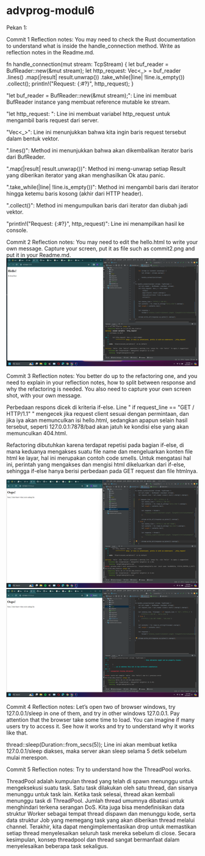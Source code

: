 # advprog-modul6

Pekan 1:

Commit 1 Reflection notes: You may need to check the Rust documentation to understand what is inside the handle_connection method. Write as reflection notes in the Readme.md.

fn handle_connection(mut stream: TcpStream) {
    let buf_reader = BufReader::new(&mut stream);
    let http_request: Vec<_> = buf_reader
        .lines()
        .map(|result| result.unwrap())
        .take_while(|line| !line.is_empty())
        .collect();
    println!("Request: {:#?}", http_request);
}

"let buf_reader = BufReader::new(&mut stream);": Line ini membuat BufReader instance yang membuat reference mutable ke stream.

"let http_request: ": Line ini membuat variabel http_request untuk mengambil baris request dari server.

"Vec<_>": Line ini menunjukkan bahwa kita ingin baris request tersebut dalam bentuk vektor.

".lines()": Method ini menunjukkan bahwa akan dikembalikan iterator baris dari BufReader.

".map(|result| result.unwrap())": Method ini meng-unwrap setiap Result yang diberikan iterator yang akan menghasilkan Ok atau panic.

".take_while(|line| !line.is_empty())": Method ini mengambil baris dari iterator hingga ketemu baris kosong (akhir dari HTTP header).

".collect()": Method ini mengumpulkan baris dari iterator dan diubah jadi vektor.

"println!("Request: {:#?}", http_request)": Line ini menampilkan hasil ke console.


Commit 2 Reflection notes: You may need to edit the hello.html to write your own message.
Capture your screen, put it as file such as commit2.png and put it in your Readme.md.
<img src="assets/images/commit2.png">


Commit 3 Reflection notes: You better do up to the refactoring one, and you need to explain in your reflection notes, how
to split between response and why the refactoring is needed. You also need to capture your
own screen shot, with your own message. 

Perbedaan respons dicek di kriteria if-else. Line " if request_line == "GET / HTTP/1.1" " mengecek jika request client sesuai
dengan permintaan, dan jika iya akan memunculkan isi hello.html, sedangkan apapun selain hasil tersebut, seperti 127.0.0.1:7878/bad
akan jatuh ke kondisi else yang akan memunculkan 404.html.

Refactoring dibutuhkan karena terdapat repetisi pada bagian if-else, di mana keduanya mengakses suatu file name
dan mengeluarkan konten file html ke layar, hal ini merupakan contoh code smells. Untuk mengatasi hal ini, perintah yang 
mengakses dan mengisi html dikeluarkan dari if-else, sehingga if-else hanya berisi perbedaan pada GET request dan file htmlnya.

<img src="assets/images/commit3.png">
<img src="assets/images/commit3b.png">


Commit 4 Reflection notes: Let’s open two of browser windows, try 127.0.0.1/sleep in one of them, and try in other
windows 127.0.0.1. Pay attention that the browser take some time to load. You can imagine if
many users try to access it. See how it works and try to understand why it works like that. 

thread::sleep(Duration::from_secs(5)); Line ini akan membuat ketika 127.0.0.1/sleep diakses, maka server akan sleep
selama 5 detik sebelum mulai merespon.


Commit 5 Reflection notes: Try to understand how the ThreadPool works. 

ThreadPool adalah kumpulan thread yang telah di spawn  menunggu untuk mengeksekusi suatu task. Satu task dilakukan oleh 
satu thread, dan sisanya menunggu untuk task lain. Ketika task selesai, thread akan kembali menunggu task di ThreadPool.
Jumlah thread umumnya dibatasi untuk menghindari terkena serangan DoS. Kita juga bisa mendefinisikan data struktur Worker 
sebagai tempat thread dispawn dan menunggu kode, serta data struktur Job yang memegang task yang akan diberikan thread melalui
channel. Terakhir, kita dapat mengimplementasikan drop untuk memastikan setiap thread menyelesaikan seluruh task mereka 
sebelum di close. Secara kesimpulan, konsep threadpool dan thread sangat bermanfaat dalam menyelesaikan beberapa task sekaligus.
